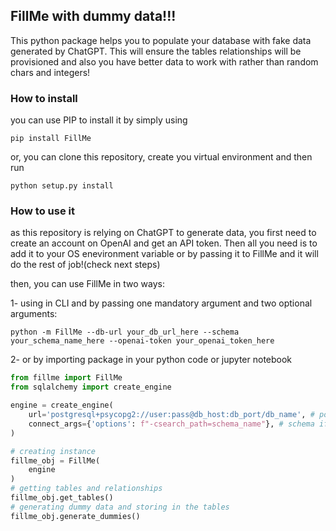 ## FillMe with dummy data!!!
This python package helps you to populate your database with
fake data generated by ChatGPT. This will ensure the tables
relationships will be provisioned and also you have better data to work
with rather than random chars and integers!


### How to install
you can use PIP to install it by simply using
```text
pip install FillMe
```
or, you can clone this repository, create you virtual environment 
and then run
```text
python setup.py install
```

### How to use it
as this repository is relying on ChatGPT to generate data, you first need to create an account on OpenAI
and get an API token. Then all you need is to add it to your OS enevironment variable or
by passing it to FillMe and it will do the rest of job!(check next steps)

then, you can use FillMe in two ways:

1- using in CLI and by passing one mandatory argument and two optional arguments:
```shell
python -m FillMe --db-url your_db_url_here --schema your_schema_name_here --openai-token your_openai_token_here
```

2- or by importing package in your python code or jupyter notebook
```python
from fillme import FillMe
from sqlalchemy import create_engine

engine = create_engine(
    url='postgresql+psycopg2://user:pass@db_host:db_port/db_name', # postgres url
    connect_args={'options': f"-csearch_path=schema_name"}, # schema if applicable
)

# creating instance
fillme_obj = FillMe(
    engine
)
# getting tables and relationships
fillme_obj.get_tables()
# generating dummy data and storing in the tables
fillme_obj.generate_dummies()
```